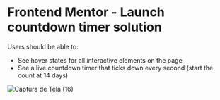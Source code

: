 # Frontend Mentor - Launch countdown timer solution
 
Users should be able to:

- See hover states for all interactive elements on the page
- See a live countdown timer that ticks down every second (start the count at 14 days)

![Captura de Tela (16)](https://user-images.githubusercontent.com/105220100/182714517-8cbe309e-2dc9-4a5a-9a7d-a4b14159b3fa.png)
